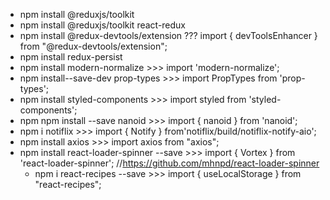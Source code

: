 - npm install @reduxjs/toolkit
- npm install @reduxjs/toolkit react-redux
- npm install @redux-devtools/extension ??? import { devToolsEnhancer } from
  "@redux-devtools/extension";
- npm install redux-persist
- npm install modern-normalize >>> import 'modern-normalize';
- npm install--save-dev prop-types >>> import PropTypes from 'prop-types';
- npm install styled-components >>> import styled from 'styled-components';
- npm npm install --save nanoid >>> import { nanoid } from 'nanoid';
- npm i notiflix >>> import { Notify } from'notiflix/build/notiflix-notify-aio';
  <!-- const notifyWarning = {
    width: '500px',
    fontSize: '25px',
    position: 'center-top',
    opacity: 0.7,
    timeout: 1500,
  }; -->
  <!-- const notifySuccess = {
      width: '500px',
      timeout: '5000',
      fontSize: '25px',
      position: 'center-top',
      opacity: 0.7,
  }; -->
- npm install axios >>> import axios from "axios";
- npm install react-loader-spinner --save >>> import { Vortex } from
  'react-loader-spinner'; //https://github.com/mhnpd/react-loader-spinner
  <!-- <MagnifyingGlass
    visible={true}
    height="80"
    width="80"
    ariaLabel="MagnifyingGlass-loading"
    wrapperStyle={{}}
    wrapperClass="MagnifyingGlass-wrapper"
    glassColor = '#c0efff'
    color = '#e15b64'
  /> -->
  <!-- <Vortex
    visible={true}
    height="80"
    width="80"
    ariaLabel="vortex-loading"
    wrapperStyle={{}}
    wrapperClass="vortex-wrapper"
    colors={['red', 'green', 'blue', 'yellow', 'orange', 'purple']}
  /> -->
  - npm i react-recipes --save >>> import { useLocalStorage } from
    "react-recipes";
